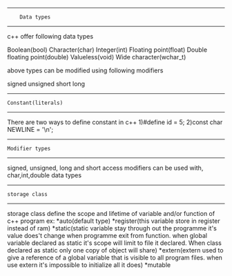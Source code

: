 *****************************
        Data types
*****************************
c++ offer following data types

Boolean(bool)
Character(char)
Integer(int)
Floating point(float)
Double floating point(double)
Valueless(void)
Wide character(wchar_t)

above types can be modified using following modifiers

signed
unsigned
short
long

*****************************
    Constant(literals)
*****************************
There are two ways to define constant in c++
1)#define id = 5;
2)const char NEWLINE = '\n';

****************************
    Modifier types
****************************
signed, unsigned, long and short access modifiers can be used 
with,
char,int,double data types
****************************
    storage class
****************************
storage class define the scope and lifetime of  variable
and/or function of c++ program
ex: *auto(default type)
    *register(this variable store in register instead of ram)
    *static(static variable stay through out the programme it's
            value does't change when programme exit from function.
            when global variable declared as static it's scope will
            limit to file it declared. When class declared as static
            only one copy of object will share)
    *extern(extern used to give a reference of a global variable
            that is visible to all program files. when use extern it's 
            impossible to initialize all it does)
    *mutable